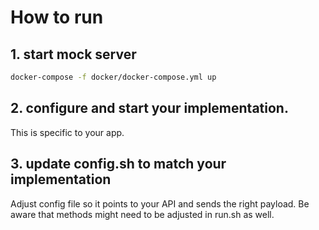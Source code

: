 # How to run

## 1. start mock server
```bash
docker-compose -f docker/docker-compose.yml up
```

## 2. configure and start your implementation.

This is specific to your app.

## 3. update config.sh to match your implementation

Adjust config file so it points to your API and sends the right payload.
Be aware that methods might need to be adjusted in run.sh as well.
